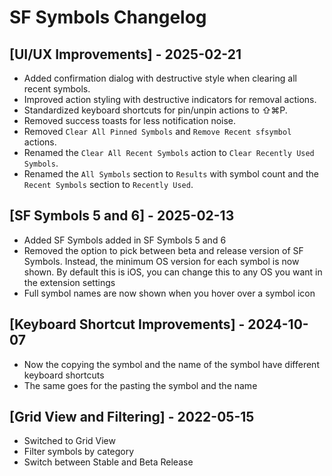 # SF Symbols Changelog

## [UI/UX Improvements] - 2025-02-21

- Added confirmation dialog with destructive style when clearing all recent symbols.
- Improved action styling with destructive indicators for removal actions.
- Standardized keyboard shortcuts for pin/unpin actions to ⇧⌘P.
- Removed success toasts for less notification noise.
- Removed `Clear All Pinned Symbols` and `Remove Recent sfsymbol` actions.
- Renamed the `Clear All Recent Symbols` action to `Clear Recently Used Symbols`.
- Renamed the `All Symbols` section to `Results` with symbol count and the `Recent Symbols` section to `Recently Used`.

## [SF Symbols 5 and 6] - 2025-02-13

- Added SF Symbols added in SF Symbols 5 and 6
- Removed the option to pick between beta and release version of SF Symbols. Instead, the minimum OS version for each symbol is now shown. By default this is iOS, you can change this to any OS you want in the extension settings
- Full symbol names are now shown when you hover over a symbol icon

## [Keyboard Shortcut Improvements] - 2024-10-07

- Now the copying the symbol and the name of the symbol have different keyboard shortcuts
- The same goes for the pasting the symbol and the name

## [Grid View and Filtering] - 2022-05-15

- Switched to Grid View
- Filter symbols by category
- Switch between Stable and Beta Release
